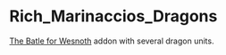 # Rich_Marinaccios_Dragons

[The Batle for Wesnoth](https://www.wesnoth.org/) addon with several dragon units.
